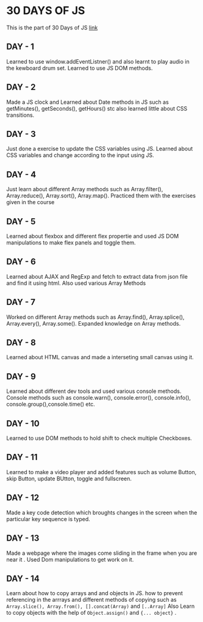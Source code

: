 # **30 DAYS OF JS**

This is the part of 30 Days of JS [link](https://javascript30.com/)

## **DAY - 1**

Learned to use window.addEventListner() and also learnt to play audio in the kewboard drum set.
Learned to use JS DOM methods.

## **DAY - 2**

Made a JS clock and Learned about Date methods in JS such as getMinutes(), getSeconds(), getHours() stc
also learned little about CSS transitions.

## **DAY - 3**

Just done a exercise to update the CSS variables using JS.
Learned about CSS variables and change according to the input using JS.

## **DAY - 4**

Just learn about different Array methods such as Array.filter(), Array.reduce(), Array.sort(), Array.map().
Practiced them with the exercises given in the course

## **DAY - 5**

Learned about flexbox and different flex propertie and used JS DOM manipulations to make flex panels and toggle them.

## **DAY - 6**

Learned about AJAX and RegExp and fetch to extract data from json file and find it using html.
Also used various Array Methods

## **DAY - 7**

Worked on different Array methods such as Array.find(), Array.splice(), Array.every(), Array.some().
Expanded knowledge on Array methods.

## **DAY - 8**

Learned about HTML canvas and made a interseting small canvas using it.

## **DAY - 9**

Learned about different dev tools and used various console methods.
Console methods such as console.warn(), console.error(), console.info(), console.group(),console.time() etc.

## **DAY - 10**

Learned to use DOM methods to hold shift to check multiple Checkboxes.

## **DAY - 11**

Learned to make a video player and added features such as volume Button, skip Button, update BUtton, toggle and fullscreen.

## **DAY - 12**

Made a key code detection which broughts changes in the screen when the particular key sequence is typed.

## **DAY - 13**

Made a webpage where the images come sliding in the frame when you are near it . Used Dom manipulations to get work on it.

## **DAY - 14**

Learn about how to copy arrays and and objects in JS.
how to prevent referencing in the arrrays and different methods of copying such as
`Array.slice(), Array.from(), [].concat(Array)` and `[..Array]`
Also Learn to copy objects with the help of `Object.assign()` and `{... object}` .
